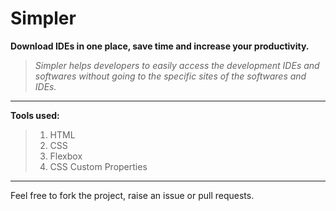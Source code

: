 # Simpler

**Download IDEs in one place, save time and increase your productivity.**

> _Simpler helps developers to easily access the development IDEs and softwares without going to the specific sites of the softwares and IDEs._

---

**Tools used:**

> 1.  HTML
> 2.  CSS
> 3.  Flexbox
> 4.  CSS Custom Properties

---

Feel free to fork the project, raise an issue or pull requests.